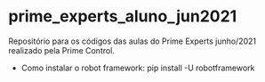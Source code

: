 # prime_experts_aluno_jun2021
Repositório para os códigos das aulas do Prime Experts junho/2021 realizado pela Prime Control.

 - Como instalar o robot framework: pip install -U robotframework
